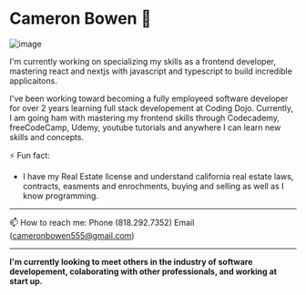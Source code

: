 # Cameron Bowen 👋

![image](files://C:/Users/cameronbowen444/Desktop/banner.png)

I'm currently working on specializing my skills as a frontend developer, mastering react and nextjs with javascript and typescript to build incredible applicaitons.

I've been working toward becoming a fully employeed software developer for over 2 years learning full stack developement at Coding Dojo. Currently, I am going ham with mastering my frontend skills through Codecademy, freeCodeCamp, Udemy, youtube tutorials and anywhere I can learn new skills and concepts.


⚡ Fun fact: 
  - I have my Real Estate license and understand california real estate laws, contracts, easments and enrochments, buying and selling as well as I know programming.


----------------------------------------------------------------------------------------------------------------------------------------------------------
📫 How to reach me: 
Phone (818.292.7352) 
Email (cameronbowen555@gmail.com) 

----------------------------------------------------------------------------------------------------------------------------------------------------------

**I'm currently looking to meet others in the industry of software developement, colaborating with other professionals, and working at start up.**


<!--
**cameronbowen444/cameronbowen444** is a ✨ _special_ ✨ repository because its `README.md` (this file) appears on your GitHub profile.

Here are some ideas to get you started:

- 🔭 I’m currently working on ...
- 🌱 I’m currently learning ...
- 👯 I’m looking to collaborate on ...
- 🤔 I’m looking for help with ...
- 💬 Ask me about ...
- 📫 How to reach me: ...
- 😄 Pronouns: ...
- ⚡ Fun fact: ...
-->
